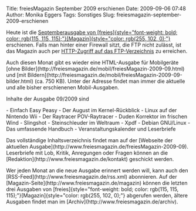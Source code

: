Title: freiesMagazin September 2009 erschienen
Date: 2009-09-06 07:48
Author: Monika Eggers
Tags: Sonstiges
Slug: freiesmagazin-september-2009-erschienen

Heute ist die [Septemberausgabe von
[freies]{style="font-weight: bold; color: rgb(115, 115, 115);"}[Magazin]{style="color: rgb(255, 102, 0);"}](ftp://ftp.freiesmagazin.de/2009/freiesMagazin-2009-09.pdf)
erschienen. Falls man hinter einer Firewall sitzt, die FTP nicht
zulässt, ist das Magazin auch per [HTTP-Zugriff auf das
FTP-Verzeichnis](http://www.freiesmagazin.de/ftp/2009/freiesMagazin-2009-09.pdf)
zu erreichen.

</p>
Auch diesen Monat gibt es wieder eine HTML-Ausgabe für Mobilgeräte [ohne
Bilder](http://freiesmagazin.de/mobil/freiesMagazin-2009-09.html) und
[mit
Bildern](http://freiesmagazin.de/mobil/freiesMagazin-2009-09-bilder.html)
(ca. 750 KB). Unter der Adresse <http://freiesmagazin.de/mobil/> findet
man immer die aktuelle und alle bisher erschienenen Mobil-Ausgaben.

</p>
<!--break--><!--break-->

Inhalte der Ausgabe 09/2009 sind

</p>
-   Einfach Easy Peasy
-   Der August im Kernel-Rückblick
-   Linux auf der Nintendo Wii
-   Der Raytracer POV-Raytracer
-   Duden Korrektor im frischen Wind
-   Slingshot - Steinschleuder im Weltraum
-   Xpdf
-   Debian GNU/Linux - Das umfassende Handbuch
-   Veranstaltungskalender und Leserbriefe

</p>
Das vollständige Inhaltsverzeichnis findet man auf der [Webseite der
aktuellen Ausgabe](http://www.freiesmagazin.de/freiesMagazin-2009-09).
Leserbriefe mit Lob, Kritik, Anregungen oder Fragen können an die
[Redaktion](http://www.freiesmagazin.de/kontakt) geschickt werden.

</p>
Wer jeden Monat an die neue Ausgabe erinnert werden will, kann auch den
[RSS-Feed](http://www.freiesmagazin.de/rss.xml) abonnieren. Auf der
[Magazin-Seite](http://www.freiesmagazin.de/magazin) können die letzten
drei Ausgaben von
[freies]{style="font-weight: bold; color: rgb(115, 115, 115);"}[Magazin]{style="color: rgb(255, 102, 0);"}
abgerufen werden, ältere Ausgaben findet man im
[Archiv](http://www.freiesmagazin.de/archiv).

</p>

